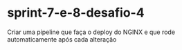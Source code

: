 # sprint-7-e-8-desafio-4
Criar uma pipeline que faça o deploy do NGINX e que rode automaticamente após cada alteração
